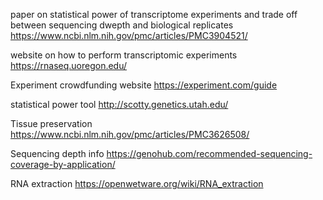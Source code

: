 paper on statistical power of transcriptome experiments and trade off between sequencing dwepth and biological replicates 
https://www.ncbi.nlm.nih.gov/pmc/articles/PMC3904521/

website on how to perform transcriptomic experiments
https://rnaseq.uoregon.edu/

Experiment crowdfunding website
https://experiment.com/guide

statistical power tool
http://scotty.genetics.utah.edu/

Tissue preservation 
https://www.ncbi.nlm.nih.gov/pmc/articles/PMC3626508/

Sequencing depth info
https://genohub.com/recommended-sequencing-coverage-by-application/

RNA extraction
https://openwetware.org/wiki/RNA_extraction

